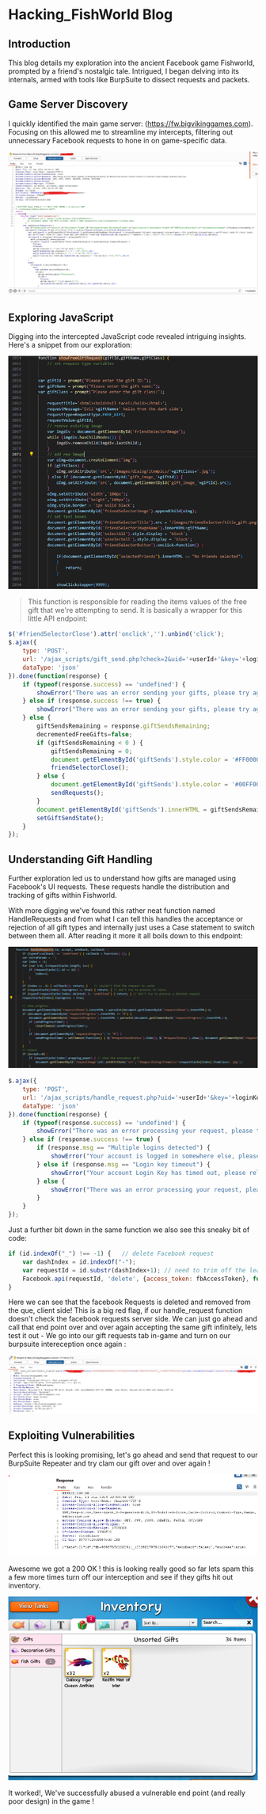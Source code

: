 # Hacking_FishWorld Blog

## Introduction
This blog details my exploration into the ancient Facebook game Fishworld, prompted by a friend's nostalgic tale. Intrigued, I began delving into its internals, armed with tools like BurpSuite to dissect requests and packets.

## Game Server Discovery
I quickly identified the main game server: (https://fw.bigvikinggames.com). Focusing on this allowed me to streamline my intercepts, filtering out unnecessary Facebook requests to hone in on game-specific data.

![FishWorldGame.png](FishWorldGame.png)

## Exploring JavaScript
Digging into the intercepted JavaScript code revealed intriguing insights. Here's a snippet from our exploration:

![ShowFreeGift.png](ShowFreeGift.png)

> This function is responsible for reading the items values of the free gift that we're attempting to send. It is basically a wrapper for this little API endpoint:

```javascript
$('#friendSelectorClose').attr('onclick','').unbind('click');
$.ajax({
    type: 'POST',
    url: '/ajax_scripts/gift_send.php?check=2&uid='+userId+'&key='+loginKey,
    dataType: 'json'
}).done(function(response) {
    if (typeof(response.success) == 'undefined') {
        showError("There was an error sending your gifts, please try again later");
    } else if (response.success !== true) {
        showError("There was an error sending your gifts, please try again later");
    } else {
        giftSendsRemaining = response.giftSendsRemaining;
        decrementedFreeGifts=false;
        if (giftSendsRemaining < 0 ) {
            giftSendsRemaining = 0;
            document.getElementById('giftSends').style.color = '#FF0000';
            friendSelectorClose();
        } else {
            document.getElementById('giftSends').style.color = '#00FF00';
            sendRequests();
        }
        document.getElementById('giftSends').innerHTML = giftSendsRemaining;
        setGiftSendState();
    }
});
```

## Understanding Gift Handling

Further exploration led us to understand how gifts are managed using Facebook's UI requests. These requests handle the distribution and tracking of gifts within Fishworld.

With more digging we've found this rather neat function named HandleRequests and from what I can tell this handles the acceptance or rejection of all gift types and internally just uses a Case statement to switch between them all. After reading it more it all boils down to this endpoint:

![FreeGift.JS](HandleRequests.png)


```javascript
$.ajax({
    type: 'POST',
    url: '/ajax_scripts/handle_request.php?uid='+userId+'&key='+loginKey+'&id='+id+'&accept=0',
    dataType: 'json'
}).done(function(response) {
    if (typeof(response.success) == 'undefined') {
        showError("There was an error processing your request, please try again later");
    } else if (response.success !== true) {
        if (response.msg == "Multiple logins detected") {
            showError("Your account is logged in somewhere else, please close this tab or reload the game");
        } else if (response.msg == "Login key timeout") {
            showError("Your account Login Key has timed out, please reload the game.");
        } else {
            showError("There was an error processing your request, please try again later");
        }
    }
});
```

Just a further bit down in the same function we also see this sneaky bit of code:

```javascript
if (id.indexOf("_") !== -1) {   // delete Facebook request
    var dashIndex = id.indexOf("-");
    var requestId = id.substr(dashIndex+1); // need to trim off the leading request prefix
    Facebook.api(requestId, 'delete', {access_token: fbAccessToken}, function(response) { });
}
```

Here we can see that the facebook Requests is deleted and removed from the que, client side! This is a big red flag, if our handle_request function doesn't check the facebook requests server side. We can just go ahead and call that end point over and over again accepting the same gift infinitely, lets test it out - We go into our gift requests tab in-game and turn on our burpsuite intereception once again :

 ![HandleRequestPacket.JS](handleRequestPacket.png)

## Exploiting Vulnerabilities

Perfect this is looking promising, let's go ahead and send that request to our BurpSuite Repeater and try clam our gift over and over again !

 ![FreeGifts.JS](FreeGifts.png)

Awesome we got a 200 OK ! this is looking really good so far lets spam this a few more times turn off our interception and see if they gifts hit out inventory.

 ![Proof.JS](Proof.png)

It worked!, We've successfully abused a vulnerable end point (and really poor design) in the game !
